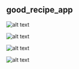 ## good_recipe_app

![alt text](https://github.com/kadirkara22/React-Native/blob/main/good_recipe_app/src/image/recipe1.png)

![alt text](https://github.com/kadirkara22/React-Native/blob/main/good_recipe_app/src/image/recipe2.png)

![alt text](https://github.com/kadirkara22/React-Native/blob/main/good_recipe_app/src/image/recipe3.png)

![alt text](https://github.com/kadirkara22/React-Native/blob/main/good_recipe_app/src/image/recipe4.png)
